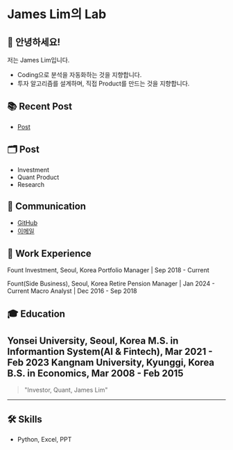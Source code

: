 # James Lim의 Lab

## 👋 안녕하세요!  
저는 James Lim입니다.

- Coding으로 분석을 자동화하는 것을 지향합니다.
- 투자 알고리즘를 설계하며, 직접 Product를 만드는 것을 지향합니다.

## 📚 Recent Post
- [Post](#)

## 🗂️ Post
- Investment
- Quant Product
- Research

## 💬 Communication
- [GitHub](https://github.com/james-lim-0802)
- [이메일](investorljm@email.com)

## 🚀 Work Experience
Fount Investment, Seoul, Korea
Portfolio Manager | Sep 2018 - Current

Fount(Side Business), Seoul, Korea
Retire Pension Manager | Jan 2024 - Current
Macro Analyst | Dec 2016 - Sep 2018

## 🎓 Education
Yonsei University, Seoul, Korea
M.S. in Informantion System(AI & Fintech), Mar 2021 - Feb 2023
Kangnam University, Kyunggi, Korea
B.S. in Economics, Mar 2008 - Feb 2015
---

> "Investor, Quant, James Lim"

---

## 🛠️ Skills
- Python, Excel, PPT